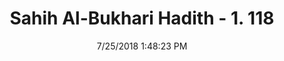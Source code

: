 ---
title        : "Sahih Al-Bukhari Hadith - 1. 118"
date         : 7/25/2018 1:48:23 PM
draft        : false
type         : "hadith"
layout       : "hadith"
BookCode     : "SHB"
VolumeNumber : "1"
HadithNumber : "118"
categories  :  ["Knowledge-To know matters of religion by heart"]
tags  :  ["Abu Huraira"]
---